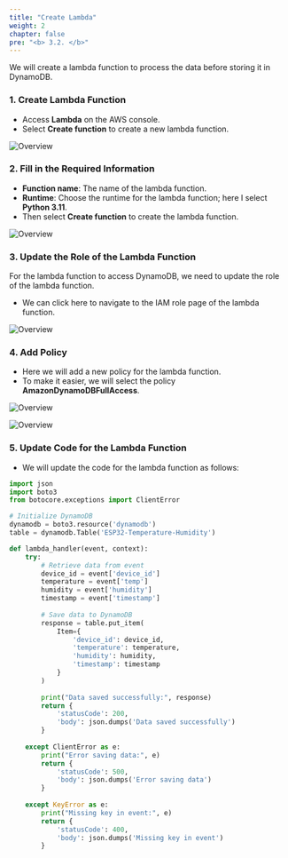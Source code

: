 ```yaml
---
title: "Create Lambda"
weight: 2
chapter: false
pre: "<b> 3.2. </b>"
---
```


We will create a lambda function to process the data before storing it in DynamoDB.

### 1. Create Lambda Function

- Access **Lambda** on the AWS console.
- Select **Create function** to create a new lambda function.
  
![Overview](/fcj-ss2-workshop-003/images/35.png)

### 2. Fill in the Required Information

- **Function name**: The name of the lambda function.
- **Runtime**: Choose the runtime for the lambda function; here I select **Python 3.11**.
- Then select **Create function** to create the lambda function.

![Overview](/fcj-ss2-workshop-003/images/36.png)

### 3. Update the Role of the Lambda Function

For the lambda function to access DynamoDB, we need to update the role of the lambda function.

- We can click here to navigate to the IAM role page of the lambda function.

![Overview](/fcj-ss2-workshop-003/images/37.png)

### 4. Add Policy

- Here we will add a new policy for the lambda function.
- To make it easier, we will select the policy **AmazonDynamoDBFullAccess**.

![Overview](/fcj-ss2-workshop-003/images/38.png)

![Overview](/fcj-ss2-workshop-003/images/39.png)

### 5. Update Code for the Lambda Function

- We will update the code for the lambda function as follows:

```python
import json
import boto3
from botocore.exceptions import ClientError

# Initialize DynamoDB
dynamodb = boto3.resource('dynamodb')
table = dynamodb.Table('ESP32-Temperature-Humidity')

def lambda_handler(event, context):
    try:
        # Retrieve data from event
        device_id = event['device_id']
        temperature = event['temp']
        humidity = event['humidity']
        timestamp = event['timestamp']
        
        # Save data to DynamoDB
        response = table.put_item(
            Item={
                'device_id': device_id,
                'temperature': temperature,
                'humidity': humidity,
                'timestamp': timestamp
            }
        )
        
        print("Data saved successfully:", response)
        return {
            'statusCode': 200,
            'body': json.dumps('Data saved successfully')
        }
    
    except ClientError as e:
        print("Error saving data:", e)
        return {
            'statusCode': 500,
            'body': json.dumps('Error saving data')
        }
    
    except KeyError as e:
        print("Missing key in event:", e)
        return {
            'statusCode': 400,
            'body': json.dumps('Missing key in event')
        }
```
